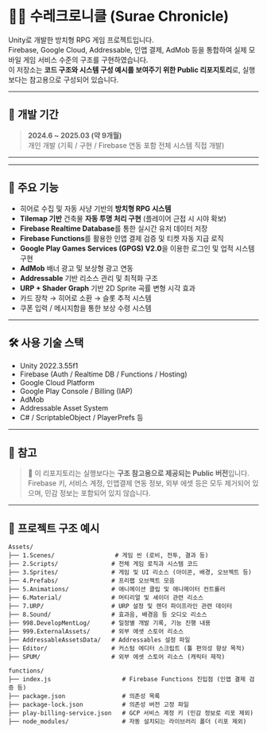 # 🧙‍♂️ 수레크로니클 (Surae Chronicle)

Unity로 개발한 방치형 RPG 게임 프로젝트입니다.  
Firebase, Google Cloud, Addressable, 인앱 결제, AdMob 등을 통합하여 실제 모바일 게임 서비스 수준의 구조를 구현하였습니다.  
이 저장소는 **코드 구조와 시스템 구성 예시를 보여주기 위한 Public 리포지토리**로, 실행보다는 참고용으로 구성되어 있습니다.



---

## 📆 개발 기간

> **2024.6 ~ 2025.03 (약 9개월)**  
> 개인 개발 (기획 / 구현 / Firebase 연동 포함 전체 시스템 직접 개발)

---



---

## 📱 주요 기능

- 히어로 수집 및 자동 사냥 기반의 **방치형 RPG 시스템**
- **Tilemap 기반** 건축물 **자동 투명 처리 구현** (플레이어 근접 시 시야 확보)
- **Firebase Realtime Database**를 통한 실시간 유저 데이터 저장
- **Firebase Functions**를 활용한 인앱 결제 검증 및 티켓 자동 지급 로직
- **Google Play Games Services (GPGS) V2.0**을 이용한 로그인 및 업적 시스템 구현
- **AdMob** 배너 광고 및 보상형 광고 연동
- **Addressable** 기반 리소스 관리 및 최적화 구조
- **URP + Shader Graph** 기반 2D Sprite 곡률 변형 시각 효과
- 카드 장착 → 히어로 소환 → 슬롯 추적 시스템
- 쿠폰 입력 / 메시지함을 통한 보상 수령 시스템

---

## 🛠 사용 기술 스택

- Unity 2022.3.55f1
- Firebase (Auth / Realtime DB / Functions / Hosting)
- Google Cloud Platform
- Google Play Console / Billing (IAP)
- AdMob
- Addressable Asset System
- C# / ScriptableObject / PlayerPrefs 등

---

## 📎 참고

> 🔐 이 리포지토리는 실행보다는 **구조 참고용으로 제공되는 Public 버전**입니다.  
> Firebase 키, 서비스 계정, 인앱결제 연동 정보, 외부 에셋 등은 모두 제거되어 있으며, 민감 정보는 포함되어 있지 않습니다.

---

## 📂 프로젝트 구조 예시

```plaintext
Assets/
├── 1.Scenes/                 # 게임 씬 (로비, 전투, 결과 등)
├── 2.Scripts/               # 전체 게임 로직과 시스템 코드
├── 3.Sprites/               # 게임 및 UI 리소스 (아이콘, 배경, 오브젝트 등)
├── 4.Prefabs/               # 프리팹 오브젝트 모음
├── 5.Animations/            # 애니메이션 클립 및 애니메이터 컨트롤러
├── 6.Material/              # 머티리얼 및 셰이더 관련 리소스
├── 7.URP/                   # URP 설정 및 렌더 파이프라인 관련 데이터
├── 8.Sound/                 # 효과음, 배경음 등 오디오 리소스
├── 998.DevelopMentLog/      # 일정별 개발 기록, 기능 진행 내용
├── 999.ExternalAssets/      # 외부 에셋 스토어 리소스
├── AddressableAssetsData/   # Addressables 설정 파일
├── Editor/                  # 커스텀 에디터 스크립트 (툴 편의성 향상 목적)
├── SPUM/                    # 외부 에셋 스토어 리소스 (캐릭터 제작)

functions/
├── index.js                    # Firebase Functions 진입점 (인앱 결제 검증 등)
├── package.json                # 의존성 목록
├── package-lock.json           # 의존성 버전 고정 파일
├── play-billing-service.json   # GCP 서비스 계정 키 (민감 정보로 리포 제외)
├── node_modules/               # 자동 설치되는 라이브러리 폴더 (리포 제외)
